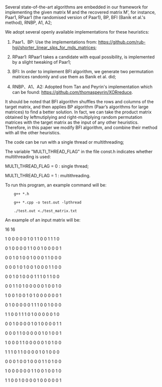Several state-of-the-art algorithms are embedded in our framework for implementing the given matrix M and the recovered matrix M', for instance, Paar1, RPaar1 (the randomised version of Paar1), BP, BFI (Banik et al.'s method), RNBP, A1, A2;

We adopt several openly available implementations for these heuristics:

1. Paar1、BP: Use the implementations from: https://github.com/rub-hgi/shorter_linear_slps_for_mds_matrices;

2. RPaar1: RPaar1 takes a candidate with equal possibility, is implemented by a slight tweaking of Paar1;

3. BFI: In order to implement BFI algorithm, we generate two permutation matrices randomly and use them as Banik et al. did;

4. RNBP、A1、A2: Adopted from Tan and Peyrin's implementation which can be found: https://github.com/thomaspeyrin/XORreduce.

It should be noted that BFI algorithm shuffles the rows and columns of the target matrix, and then applies BP algorithm (Paar’s algorithms for large matrices) to
find a better solution. In fact, we can take the product matrix obtained by leftmutiplying and right-multiplying random permutation matrices with the target matrix as the input of any other heuristics. Therefore, in this paper we modify BFI algorithm, and combine their method with all the
other heuristics.

The code can be run with a single thread or multithreading;

The variable "MULTI_THREAD_FLAG" in the file const.h indicates whether multithreading is used:

  MULTI_THREAD_FLAG = 0 : single thread;
  
  MULTI_THREAD_FLAG = 1 : multithreading.
 

To run this program, an example command will be:

        g++ *.h
        
        g++ *.cpp -o test.out -lpthread
        
        ./test.out <./test_matrix.txt   


An example of an input matrix will be:

16 16

1 0 0 0 0 0 1 0 1 1 0 0 1 1 1 0

0 1 0 0 0 0 1 1 0 0 1 0 0 0 0 1

0 0 1 0 1 0 0 1 0 0 0 1 1 0 0 0

0 0 0 1 0 1 0 0 1 0 0 0 1 1 0 0

0 0 1 0 1 0 0 0 1 1 1 0 1 1 0 0

0 0 1 1 0 1 0 0 0 0 0 1 0 0 1 0

1 0 0 1 0 0 1 0 1 0 0 0 0 0 0 1

0 1 0 0 0 0 0 1 1 1 0 0 1 0 0 0

1 1 0 0 1 1 1 0 1 0 0 0 0 0 1 0

0 0 1 0 0 0 0 1 0 1 0 0 0 0 1 1

0 0 0 1 1 0 0 0 0 0 1 0 1 0 0 1

1 0 0 0 1 1 0 0 0 0 0 1 0 1 0 0

1 1 1 0 1 1 0 0 0 0 1 0 1 0 0 0

0 0 0 1 0 0 1 0 0 0 1 1 0 1 0 0

1 0 0 0 0 0 0 1 1 0 0 1 0 0 1 0

1 1 0 0 1 0 0 0 0 1 0 0 0 0 0 1

